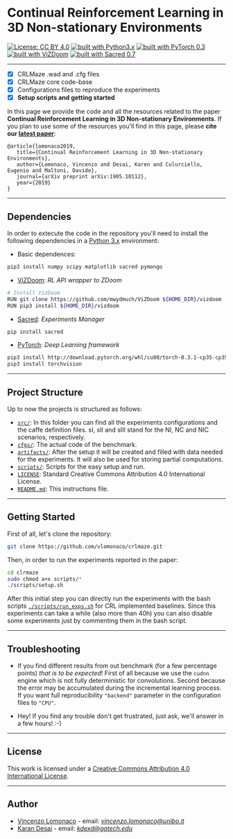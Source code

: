 # Continual Reinforcement Learning in 3D Non-stationary Environments 

[![License: CC BY 4.0](https://img.shields.io/badge/License-CC%20BY%204.0-lightgrey.svg)](http://creativecommons.org/licenses/by/4.0/)
[![built with Python3.x](https://img.shields.io/badge/build%20with-python3.x-red.svg)](https://www.python.org/)
[![built with PyTorch 0.3](https://img.shields.io/badge/build%20with-PyTorch0.3-brightgreen.svg)](https://pytorch.org/)
[![built with ViZDoom](https://img.shields.io/badge/build%20with-ViZDoom1.1.5-blue.svg)](http://vizdoom.cs.put.edu.pl/)
[![built with Sacred 0.7](https://img.shields.io/badge/build%20with-Sacred0.7-yellow.svg)](https://github.com/IDSIA/sacred)

----------------------------------------------

- [x] CRLMaze .wad and .cfg files
- [x] CRLMaze core code-base
- [x] Configurations files to reproduce the experiments
- [x] **Setup scripts and getting started**

In this page we provide the code and all the resources related to the paper **Continual Reinforcement Learning in 3D Non-stationary Environments**. If you plan to use some of the resources you'll find in this page, please **cite our [latest paper](https://arxiv.org/abs/1705.03550)**: 

	@article{lomonaco2019,
       title={Continual Reinforcement Learning in 3D Non-stationary Environments},
       author={Lomonaco, Vincenzo and Desai, Karen and Culurciello, Eugenio and Maltoni, Davide},
       journal={arXiv preprint arXiv:1905.10112},
       year={2019}
	}

----------------------------------------------

## Dependencies

In order to extecute the code in the repository you'll need to install the following dependencies in a [Python 3.x](https://www.python.org/) environment:

* Basic dependences:

```bash
pip3 install numpy scipy matplotlib sacred pymongo
```

* [ViZDoom](https://pypi.python.org/pypi/numpy/1.6.1): _RL API wrapper to ZDoom_

```bash
# Install VizDoom
RUN git clone https://github.com/mwydmuch/ViZDoom ${HOME_DIR}/vizdoom
RUN pip3 install ${HOME_DIR}/vizdoom
```

* [Sacred](https://github.com/IDSIA/sacred): _Experiments Manager_

```bash
pip install sacred
```

* [PyTorch](https://pytorch.org/): _Deep Learning framework_

```bash
pip3 install http://download.pytorch.org/whl/cu80/torch-0.3.1-cp35-cp35m-linux_x86_64.whl
pip3 install torchvision
```

----------------------------------------------

## Project Structure
Up to now the projects is structured as follows:

- [`src/`](src): In this folder you can find all the experiments configurations and the caffe definition files. sI, sII and sIII stand for the NI, NC and NIC scenarios, respectively.
- [`cfgs/`](cfgs): The actual code of the benchmark.
- [`artifacts/`](artifacts): After the setup it will be created and filled with data needed for the experiments. It will also be used for storing partial computations.
- [`scripts/`](script): Scripts for the easy setup and run.
- [`LICENSE`](LICENSE): Standard Creative Commons Attribution 4.0 International License.
- [`README.md`](README.md): This instructions file.
----------------------------------------------

## Getting Started

First of all, let's clone the repository:

```bash
git clone https://github.com/vlomonaco/crlmaze.git
```

Then, in order to run the experiments reported in the paper: 

```bash
cd clrmaze
sudo chmod a+x scripts/*
./scripts/setup.sh
```

After this initial step you can directly run the experiments with the bash scripts [`./scripts/run_exps.sh`](run_exps.sh) for CRL implemented baselines. Since this experiments can take a while (also more than 40h) you can also disable some experiments just by commenting them in the bash script.

----------------------------------------------

## Troubleshooting

- If you find different results from out benchmark (for a few percentage points) _that is to be expected_! First of all because we use the `cudnn` engine which is not fully deterministic for convolutions. Second because the error may be accumulated during the incremental learning process. If you want full reproducibility `"backend"` parameter in the configuration files to `"CPU"`.

- Hey! If you find any trouble don't get frustrated, just ask, we'll answer in a few hours! :-)

----------------------------------------------

## License

This work is licensed under a <a href="https://creativecommons.org/licenses/by/4.0/">Creative Commons Attribution 4.0 International License</a>. 

----------------------------------------------

## Author

* [Vincenzo Lomonaco](http://vincenzolomonaco.com) - email: *vincenzo.lomonaco@unibo.it*
* [Karan Desai](https://kdexd.github.io/) - email: *kdexd@gatech.edu*
